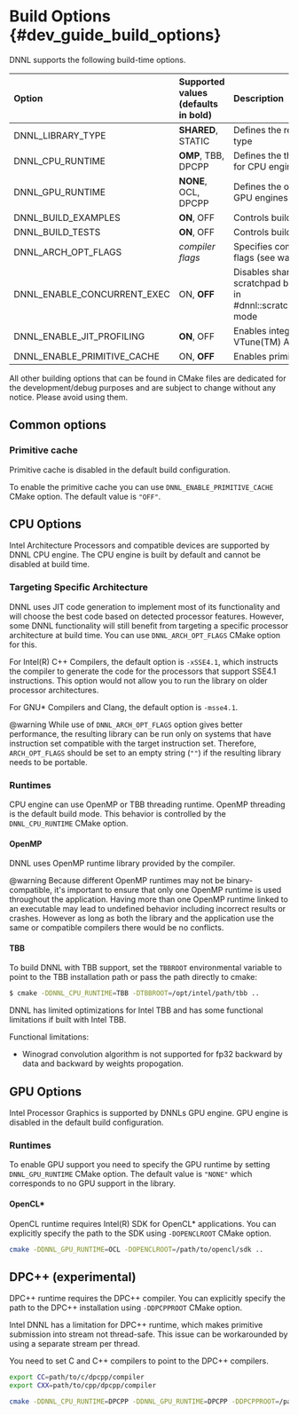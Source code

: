 Build Options {#dev_guide_build_options}
====================================

DNNL supports the following build-time options.

| Option                       | Supported values (defaults in bold)  | Description
| :---                         | :---                                 | :---
| DNNL_LIBRARY_TYPE            | **SHARED**, STATIC                   | Defines the resulting library type
| DNNL_CPU_RUNTIME             | **OMP**, TBB, DPCPP                  | Defines the threading runtime for CPU engines
| DNNL_GPU_RUNTIME             | **NONE**, OCL, DPCPP                 | Defines the offload runtime for GPU engines
| DNNL_BUILD_EXAMPLES          | **ON**, OFF                          | Controls building the examples
| DNNL_BUILD_TESTS             | **ON**, OFF                          | Controls building the tests
| DNNL_ARCH_OPT_FLAGS          | *compiler flags*                     | Specifies compiler optimization flags (see warning note below)
| DNNL_ENABLE_CONCURRENT_EXEC  | ON, **OFF**                          | Disables sharing a common scratchpad between primitives in #dnnl::scratchpad_mode::library mode
| DNNL_ENABLE_JIT_PROFILING    | **ON**, OFF                          | Enables integration with Intel(R) VTune(TM) Amplifier
| DNNL_ENABLE_PRIMITIVE_CACHE  | ON, **OFF**                          | Enables primitive cache

All other building options that can be found in CMake files are dedicated for
the development/debug purposes and are subject to change without any notice.
Please avoid using them.

## Common options

### Primitive cache
Primitive cache is disabled in the default build configuration.

To enable the primitive cache you can use `DNNL_ENABLE_PRIMITIVE_CACHE` CMake option.
The default value is `"OFF"`.

## CPU Options
Intel Architecture Processors and compatible devices are supported by
DNNL CPU engine. The CPU engine is built by default and cannot
be disabled at build time.

### Targeting Specific Architecture
DNNL uses JIT code generation to implement most of its functionality
and will choose the best code based on detected processor features. However,
some DNNL functionality will still benefit from targeting a specific
processor architecture at build time. You can use `DNNL_ARCH_OPT_FLAGS` CMake
option for this.

For Intel(R) C++ Compilers, the default option is `-xSSE4.1`, which instructs
the compiler to generate the code for the processors that support SSE4.1
instructions. This option would not allow you to run the library on
older processor architectures.

For GNU\* Compilers and Clang, the default option is `-msse4.1`.

@warning
While use of `DNNL_ARCH_OPT_FLAGS` option gives better performance, the
resulting library can be run only on systems that have instruction set
compatible with the target instruction set. Therefore, `ARCH_OPT_FLAGS`
should be set to an empty string (`""`) if the resulting library needs to be
portable.

### Runtimes
CPU engine can use OpenMP or TBB threading runtime. OpenMP threading
is the default build mode. This behavior is controlled by the `DNNL_CPU_RUNTIME`
CMake option.

#### OpenMP
DNNL uses OpenMP runtime library provided by the compiler.

@warning
Because different OpenMP runtimes may not be binary-compatible, it's important
to ensure that only one OpenMP runtime is used throughout the application.
Having more than one OpenMP runtime linked to an executable may lead to
undefined behavior including incorrect results or crashes. However as long as
both the library and the application use the same or compatible compilers there
would be no conflicts.

#### TBB
To build DNNL with TBB support, set the `TBBROOT` environmental
variable to point to the TBB installation path or pass the path directly to
cmake:

~~~sh
$ cmake -DDNNL_CPU_RUNTIME=TBB -DTBBROOT=/opt/intel/path/tbb ..
~~~

DNNL has limited optimizations for Intel TBB and has some functional
limitations if built with Intel TBB.

Functional limitations:
* Winograd convolution algorithm is not supported for fp32 backward
by data and backward by weights propogation.

## GPU Options
Intel Processor Graphics is supported by DNNLs GPU engine. GPU engine
is disabled in the default build configuration. 

### Runtimes
To enable GPU support you need to specify the GPU runtime by setting
`DNNL_GPU_RUNTIME` CMake option. The default value is `"NONE"` which
corresponds to no GPU support in the library.

#### OpenCL\*
OpenCL runtime requires Intel(R) SDK for OpenCL\* applications. You can
explicitly specify the path to the SDK using `-DOPENCLROOT` CMake option.

~~~sh
cmake -DDNNL_GPU_RUNTIME=OCL -DOPENCLROOT=/path/to/opencl/sdk ..
~~~

## DPC++ (experimental)
DPC++ runtime requires the DPC++ compiler. You can explicitly specify the path
to the DPC++ installation using `-DDPCPPROOT` CMake option.

Intel DNNL has a limitation for DPC++ runtime, which makes primitive
submission into stream not thread-safe. This issue can be workarounded by using
a separate stream per thread.

You need to set C and C++ compilers to point to the DPC++ compilers.

~~~sh
export CC=path/to/c/dpcpp/compiler
export CXX=path/to/cpp/dpcpp/compiler

cmake -DDNNL_CPU_RUNTIME=DPCPP -DDNNL_GPU_RUNTIME=DPCPP -DDPCPPROOT=/path/to/dpcpp ..
~~~
